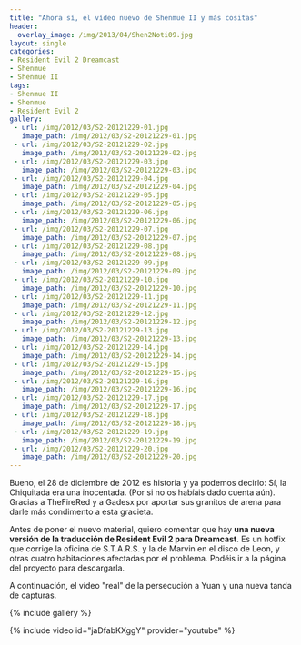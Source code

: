 ```yaml
---
title: "Ahora sí, el vídeo nuevo de Shenmue II y más cositas"
header:
  overlay_image: /img/2013/04/Shen2Noti09.jpg
layout: single
categories:
- Resident Evil 2 Dreamcast
- Shenmue
- Shenmue II
tags:
- Shenmue II
- Shenmue
- Resident Evil 2
gallery:
 - url: /img/2012/03/S2-20121229-01.jpg
   image_path: /img/2012/03/S2-20121229-01.jpg
 - url: /img/2012/03/S2-20121229-02.jpg
   image_path: /img/2012/03/S2-20121229-02.jpg
 - url: /img/2012/03/S2-20121229-03.jpg
   image_path: /img/2012/03/S2-20121229-03.jpg
 - url: /img/2012/03/S2-20121229-04.jpg
   image_path: /img/2012/03/S2-20121229-04.jpg
 - url: /img/2012/03/S2-20121229-05.jpg
   image_path: /img/2012/03/S2-20121229-05.jpg
 - url: /img/2012/03/S2-20121229-06.jpg
   image_path: /img/2012/03/S2-20121229-06.jpg
 - url: /img/2012/03/S2-20121229-07.jpg
   image_path: /img/2012/03/S2-20121229-07.jpg
 - url: /img/2012/03/S2-20121229-08.jpg
   image_path: /img/2012/03/S2-20121229-08.jpg
 - url: /img/2012/03/S2-20121229-09.jpg
   image_path: /img/2012/03/S2-20121229-09.jpg
 - url: /img/2012/03/S2-20121229-10.jpg
   image_path: /img/2012/03/S2-20121229-10.jpg
 - url: /img/2012/03/S2-20121229-11.jpg
   image_path: /img/2012/03/S2-20121229-11.jpg
 - url: /img/2012/03/S2-20121229-12.jpg
   image_path: /img/2012/03/S2-20121229-12.jpg
 - url: /img/2012/03/S2-20121229-13.jpg
   image_path: /img/2012/03/S2-20121229-13.jpg
 - url: /img/2012/03/S2-20121229-14.jpg
   image_path: /img/2012/03/S2-20121229-14.jpg
 - url: /img/2012/03/S2-20121229-15.jpg
   image_path: /img/2012/03/S2-20121229-15.jpg
 - url: /img/2012/03/S2-20121229-16.jpg
   image_path: /img/2012/03/S2-20121229-16.jpg
 - url: /img/2012/03/S2-20121229-17.jpg
   image_path: /img/2012/03/S2-20121229-17.jpg
 - url: /img/2012/03/S2-20121229-18.jpg
   image_path: /img/2012/03/S2-20121229-18.jpg
 - url: /img/2012/03/S2-20121229-19.jpg
   image_path: /img/2012/03/S2-20121229-19.jpg
 - url: /img/2012/03/S2-20121229-20.jpg
   image_path: /img/2012/03/S2-20121229-20.jpg
---
```

Bueno, el 28 de diciembre de 2012 es historia y ya podemos decirlo: Sí, la Chiquitada 
era una inocentada. (Por si no os habíais dado cuenta aún). Gracias a TheFireRed y a 
Gadesx por aportar sus granitos de arena para darle más condimento a esta gracieta.

Antes de poner el nuevo material, quiero comentar que hay **una nueva versión de la 
traducción de Resident Evil 2 para Dreamcast**. Es un hotfix que corrige la oficina de 
S.T.A.R.S. y la de Marvin en el disco de Leon, y otras cuatro habitaciones afectadas por 
el problema. Podéis ir a la página del proyecto para descargarla.

A continuación, el vídeo "real" de la persecución a Yuan y una nueva tanda de capturas.

{% include gallery %}

{% include video id="jaDfabKXggY" provider="youtube" %}
